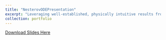 ```yaml
---
title: "NesterovODEPresentation"
excerpt: "Leveraging well-established, physically intuitive results from systems theory to analyze the performance of optimization algorithms. Convergence of these algorithms can be directly interpreted in terms of the stability of a nonlinear system’s equilibrium point."
collection: portfolio
---
```


[Download Slides Here](lchen64@github.io/_portfolio/NesterovODEPresentation.pdf)
